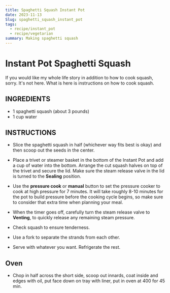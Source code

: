 ```yaml
---
title: Spaghetti Squash Instant Pot
date: 2023-11-13
Slug: spaghetti_squash_instant_pot
tags:
  - recipe/instant_pot
  - recipe/vegetarian
summary: Making spaghetti squash
---
```



# Instant Pot Spaghetti Squash

If you would like my whole life story in addition to how to cook squash, sorry. It's not here. What is here is
instructions on how to cook squash.

## INGREDIENTS

- 1 spaghetti squash (about 3 pounds)
- 1 cup water

## INSTRUCTIONS

- Slice the spaghetti squash in half (whichever way fits best is okay) and then scoop out the seeds in the center.
    
- Place a trivet or steamer basket in the bottom of the Instant Pot and add a cup of water into the bottom. Arrange the cut squash halves on top of the trivet and secure the lid. Make sure the steam release valve in the lid is turned to the **Sealing** position.
    
- Use the **pressure cook** or **manual** button to set the pressure cooker to cook at high pressure for 7 minutes. It will take roughly 8-10 minutes for the pot to build pressure before the cooking cycle begins, so make sure to consider that extra time when planning your meal.
    
- When the timer goes off, carefully turn the steam release valve to **Venting**, to quickly release any remaining steam pressure.
    
- Check squash to ensure tenderness.
    
- Use a fork to separate the strands from each other.

- Serve with whatever you want. Refrigerate the rest.
    

## Oven

- Chop in half across the short side, scoop out innards, coat inside and edges with oil, put face down on tray with liner, put in oven at 400 for 45 min.


